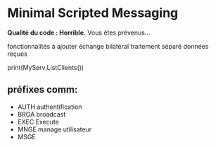 # Minimal Scripted Messaging

<strong>Qualité du code : Horrible.</strong> Vous êtes prévenus...

fonctionnalités à ajouter
  échange bilatéral
  traitement séparé données reçues

print(MyServ.ListClients())

## préfixes comm:
  - AUTH authentification
  - BROA broadcast
  - EXEC Execute
  - MNGE manage utilisateur
  - MSGE
